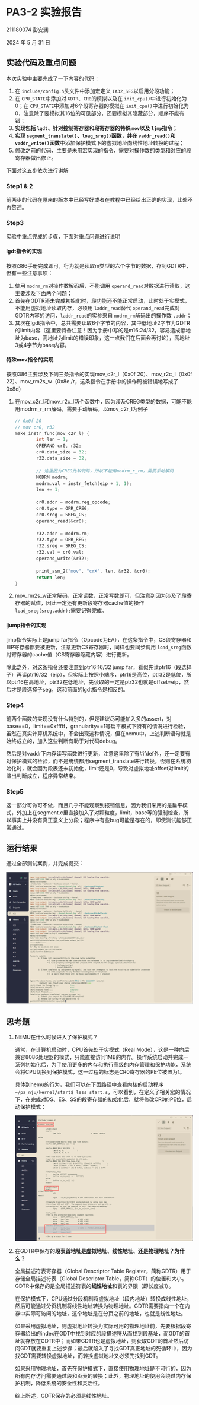 # PA3-2 实验报告

211180074 彭安澜

2024 年 5 月 31 日

## 实验代码及重点问题

本次实验中主要完成了一下内容的代码：

1. 在 `include/config.h`头文件中添加宏定义 `IA32_SEG`以启用分段功能；
2. 在 `CPU_STATE`中添加对 `GDTR`、`CR0`的模拟以及在 `init_cpu()`中进行初始化为0；在 `CPU_STATE`中添加对6个段寄存器的模拟在 `init_cpu()`中进行初始化为0，注意除了要模拟其16位的可见部分，还要模拟其隐藏部分，顺序不能有错；
3. **实现包括 `lgdt`、针对控制寄存器和段寄存器的特殊 `mov`以及 `ljmp`指令；**
4. **实现 `segment_translate()`、`loag_sreg()`函数，并在 `vaddr_read()`和 `vaddr_write()`函数**中添加保护模式下的虚拟地址向线性地址转换的过程；
5. 修改之前的代码，主要是未用宏实现的指令，需要对操作数的类型和对应的段寄存器做出修正。

下面对这五步依次进行讲解

### Step1 & 2

前两步的代码在原来的版本中已经写好或者在教程中已经给出正确的实现，此处不再赘述。

### Step3

实验中重点完成的步骤，下面对重点问题进行说明

#### lgdt指令的实现

按照i386手册完成即可，行为就是读取m类型的六个字节的数据，存到GDTR中，但有一些注意事项：

1. 使用 `modrm_rm`对操作数解码后，不能调用 `operand_read`对数据进行读取，这主要涉及下面两个问题；
2. 首先在GDTR还未完成初始化时，段功能还不能正常启动，此时处于实模式，不能用虚拟地址读取内存，必须用 `laddr_read`替代 `operand_read`完成对GDTR内容的访问，`laddr_read`的实参来自 `modrm_rm`解码出的操作数 `.addr`；
3. 其次在lgdt指令中，总共需要读取6个字节的内容，其中低地址2字节为GDTR的limit内容（这里要特备注意！因为手册中写的是m16:24/32，容易造成低地址为base，高地址为limit的错误印象，这一点我们在后面会再讨论），高地址3或4字节为base内容。

#### 特殊mov指令的实现

按照i386主要涉及下列三条指令的实现mov_c2r_l（0x0f 20）、mov_r2c_l（0x0f 22）、mov_rm2s_w（0x8e /r，这条指令在手册中的操作码被错误地写成了0x8d）

1. 在mov_c2r_l和mov_r2c_l两个函数中，因为涉及CREG类型的数据，可能不能用modrm_r_rm解码，需要手动解码，以mov_c2r_l为例子

   ```c
   // 0x0f 20
   // mov cr0, r32
   make_instr_func(mov_c2r_l) {
           int len = 1;
           OPERAND cr0, r32;
           cr0.data_size = 32;
           r32.data_size = 32;

           // 这里因为CREG比较特殊，所以不能用modrm_r_rm，需要手动解码
           MODRM modrm;
           modrm.val = instr_fetch(eip + 1, 1);
           len += 1;

           cr0.addr = modrm.reg_opcode;
           cr0.type = OPR_CREG;
           cr0.sreg = SREG_CS;
           operand_read(&cr0);

           r32.addr = modrm.rm;
           r32.type = OPR_REG;
           r32.sreg = SREG_CS;
           r32.val = cr0.val;
           operand_write(&r32);

           print_asm_2("mov", "crX", len, &r32, &cr0);
           return len;
   }
   ```
2. mov_rm2s_w正常解码，正常读数，正常写数即可，但注意到因为涉及了段寄存器的赋值，因此一定还有更新段寄存器cache值的操作 `load_sreg(sreg.addr);`需要记得完成。

#### ljump指令的实现

ljmp指令实际上是jump far指令（Opcode为EA），在这条指令中，CS段寄存器和EIP寄存器都要被更新，注意更新CS寄存器时，同样也要同步调用 `load_sreg`函数对寄存器的cache值（CS寄存器隐藏内容）进行更新。

除此之外，对这条指令还要注意到ptr16:16/32 jump far，看似先读ptr16（段选择子）再读ptr16/32（eip），但实际上按照小端序，ptr16是高位，ptr32是低位，所以ptr16在高地址，ptr32在低地址，先读取的一定是ptr32也就是offset=eip，然后才是段选择子seg，这和前面的lgdt指令是相反的。

### Step4

前两个函数的实现没有什么特别的，但是建议尽可能加入多的assert，对base==0，limit==0xfffff，granularity==1等扁平模式下特有的情况进行检验，虽然在真实计算机系统中，不会出现这种情况，但在nemu中，上述判断语句就是始终成立的，加入这些判断有助于对代码debug。

然后是对vaddr下内存读写函数进行更新，注意这里除了有#ifdef外，还一定要有对保护模式的检验，而不是统统都用segment_translate进行转换，否则在系统初始化时，就会因为段表还未初始化，limit还是0，导致对虚拟地址offset对limit的溢出判断成立，程序异常结束。

### Step5

这一部分可做可不做，而且几乎不能观察到报错信息，因为我们采用的是扁平模式，外加上在segment.c里直接加入了对颗粒度，limit，base等的强制检查，所以事实上并没有真正意义上分段；程序中有些bug可能是存在的，即使测试能够正常通过。

## 运行结果

通过全部测试案例，并完成提交：

![1717151515214](image/PA3-2-report/1717151515214.png)

## 思考题

1. NEMU在什么时候进入了保护模式？

   通常，在计算机启动时，CPU首先处于实模式（Real Mode），这是一种向后兼容8086处理器的模式，只能直接访问1MB的内存。操作系统启动并完成一系列初始化后，为了使用更多的内存和执行高级的内存管理和保护功能，系统会将CPU切换到保护模式，这一过程的标志是CR0寄存器的PE位被置为1。

   具体到nemu的行为，我们可以在下面路径中查看内核的启动程序 `~/pa_nju/kernel/start$ less start.s`，可以看到，在定义了相关宏的情况下，在完成对DS、ES、SS的段寄存器的初始化后，就将修改CR0的PE位，启动保护模式：

   ![1717152543729](image/PA3-2-report/1717152543729.png)
2. 在GDTR中保存的**段表首地址是虚拟地址、线性地址、还是物理地址？为什么？**

   全局描述符表寄存器（Global Descriptor Table Register，简称GDTR）用于存储全局描述符表（Global Descriptor Table，简称GDT）的位置和大小。GDTR中保存的是全局描述符表的**线性地址**和表的界限（即长度减1）。

   在保护模式下，CPU通过分段机制将虚拟地址（段内地址）转换成线性地址，然后可能通过分页机制将线性地址转换为物理地址。GDTR需要指向一个在内存中实际可访问的地址，这个地址是在分页之前的地址，也就是线性地址。

   如果采用虚拟地址，则虚拟地址转换为实际可用的物理地址前，先要根据段寄存器给出的index在GDT中找到对应的段描述符从而找到段基址，而GDT的首址就存放在GDTR中；而如果GDTR也是虚拟地址，则获取GDT的首址然后访问GDT就要重复上述步骤；最后就陷入了寻找GDT真正地址的死循环中，因为找GDT需要转换虚拟地址，而转换虚拟地址又必须先找到GDT。

   如果采用物理地址，首先在保护模式下，直接使用物理地址是不可行的，因为所有内存访问需要通过段和页表的转换；此外，物理地址的使用会绕过内存保护机制，降低系统的安全性和灵活性。

   综上所述，GDTR保存的必须是线性地址。
